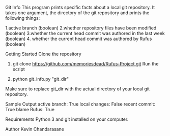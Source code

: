 Git Info
This program prints specific facts about a local git repository. It takes one argument, the directory of the git repository and prints the following things:

1.active branch (boolean)
2.whether repository files have been modified (boolean)
3.whether the current head commit was authored in the last week (boolean)
4. whether the current head commit was authored by Rufus (boolean)

Getting Started
Clone the repository 

1. git clone https://github.com/memoriesdead/Rufus-Project.git
Run the script

2. python git_info.py "git_dir"

Make sure to replace git_dir with the actual directory of your local git repository.

Sample Output
active branch: True
local changes: False
recent commit: True
blame Rufus: True

Requirements
Python 3 and git installed on your computer.

Author
Kevin Chandarasane
